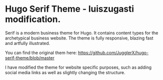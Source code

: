 # Hugo Serif Theme - luiszugasti modification.

Serif is a modern business theme for Hugo. It contains content types for the archetypical business website. The theme is fully responsive, blazing fast and artfully illustrated.

You can find the original them here: https://github.com/JugglerX/hugo-serif-theme/blob/master

I have modified the theme for website specific purposes, such as adding social media links as well as slightly changing the structure.
